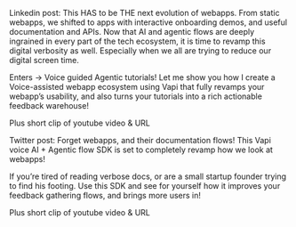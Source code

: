 Linkedin post:
This HAS to be THE next evolution of webapps. 
From static webapps, we shifted to apps with interactive onboarding demos, and useful documentation and APIs. Now that AI and agentic flows are deeply ingrained in every part of the tech ecosystem, it is time to revamp this digital verbosity as well. Especially when we all are trying to reduce our digital screen time.

Enters -> Voice guided Agentic tutorials!
Let me show you how I create a Voice-assisted webapp ecosystem using Vapi that fully revamps your webapp’s usability, and also turns your tutorials into a rich actionable feedback warehouse!

Plus short clip of youtube video & URL

Twitter post:
Forget webapps, and their documentation flows! This Vapi voice AI + Agentic flow SDK is set to completely revamp how we look at webapps!

If you’re tired of reading verbose docs, or are a small startup founder trying to find his footing. Use this SDK and see for yourself how it improves your feedback gathering flows, and brings more users in!

Plus short clip of youtube video & URL

